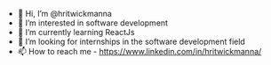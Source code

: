 - 👋 Hi, I’m @hritwickmanna
- 👀 I’m interested in software development
- 🌱 I’m currently learning ReactJs
- 💞️ I’m looking for internships in the software development field
- 📫 How to reach me - https://www.linkedin.com/in/hritwickmanna/

<!---
hritwickmanna/hritwickmanna is a ✨ special ✨ repository because its `README.md` (this file) appears on your GitHub profile.
You can click the Preview link to take a look at your changes.
--->
